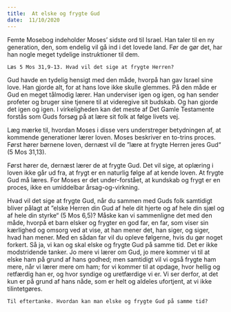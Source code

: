 ```yaml
---
title:  At elske og frygte Gud
date:  11/10/2020
---
```


Femte Mosebog indeholder Moses’ sidste ord til Israel. Han taler til en ny generation, den, som endelig vil gå ind i det lovede land. Før de gør det, har han nogle meget tydelige instruktioner til dem.

`Læs 5 Mos 31,9-13. Hvad vil det sige at frygte Herren?`

Gud havde en tydelig hensigt med den måde, hvorpå han gav Israel sine love. Han gjorde alt, for at hans love ikke skulle glemmes. På den måde er Gud en meget tålmodig lærer. Han underviser igen og igen, og han sender profeter og bruger sine tjenere til at videregive sit budskab. Og han gjorde det igen og igen. I virkeligheden kan det meste af Det Gamle Testamente forstås som Guds forsøg på at lære sit folk at følge livets vej.

Læg mærke til, hvordan Moses i disse vers understreger betydningen af, at kommende generationer lærer loven. Moses beskriver en to-trins proces. Først hører børnene loven, dernæst vil de ”lære at frygte Herren jeres Gud“ (5 Mos 31,13).

Først hører de, dernæst lærer de at frygte Gud. Det vil sige, at oplæring i loven ikke går ud fra, at frygt er en naturlig følge af at kende loven. At frygte Gud må læres. For Moses er det under-forstået, at kundskab og frygt er en proces, ikke en umiddelbar årsag-og-virkning.

Hvad vil det sige at frygte Gud, når du sammen med Guds folk samtidigt bliver pålagt at ”elske Herren din Gud af hele dit hjerte og af hele din sjæl og af hele din styrke“ (5 Mos 6,5)? Måske kan vi sammenligne det med den måde, hvorpå et barn elsker og frygter en god far, en far, som viser sin kærlighed og omsorg ved at vise, at han mener det, han siger, og siger, hvad han mener. Med en sådan far vil du opleve følgerne, hvis du gør noget forkert. Så ja, vi kan og skal elske og frygte Gud på samme tid. Det er ikke modstridende tanker. Jo mere vi lærer om Gud, jo mere kommer vi til at elske ham på grund af hans godhed; men samtidigt vil vi også frygte ham mere, når vi lærer mere om ham; for vi kommer til at opdage, hvor hellig og retfærdig han er, og hvor syndige og uretfærdige vi er. Vi ser derfor, at det kun er på grund af hans nåde, som er helt og aldeles ufortjent, at vi ikke tilintetgøres.

`Til eftertanke. Hvordan kan man elske og frygte Gud på samme tid?`
